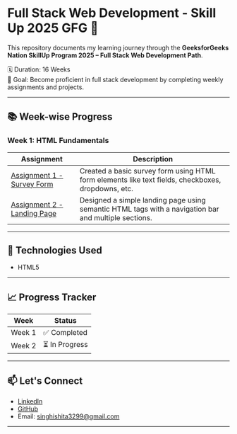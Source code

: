 # Full Stack Web Development - Skill Up 2025 GFG 🚀

This repository documents my learning journey through the **GeeksforGeeks Nation SkillUp Program 2025 – Full Stack Web Development Path**.

🗓️ Duration: 16 Weeks  
🎯 Goal: Become proficient in full stack development by completing weekly assignments and projects.

---

## 📚 Week-wise Progress

### Week 1: HTML Fundamentals

| Assignment | Description |
|------------|-------------|
| [Assignment 1 - Survey Form](./Week-01/Assignment-1-Survey-Form) | Created a basic survey form using HTML form elements like text fields, checkboxes, dropdowns, etc. |
| [Assignment 2 - Landing Page](./Week-01/Assignment-2-Landing-Page) | Designed a simple landing page using semantic HTML tags with a navigation bar and multiple sections. |

---

## 📌 Technologies Used

- HTML5  

---

## 📈 Progress Tracker

| Week | Status |
|------|--------|
| Week 1 | ✅ Completed |
| Week 2 | ⏳ In Progress |


---

## 📫 Let's Connect

- [LinkedIn](https://www.linkedin.com/in/ishitasingh3299/)
- [GitHub](https://github.com/InsaneIshita)
- Email: singhishita3299@gmail.com 

---
